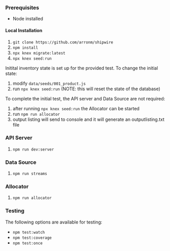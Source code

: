 ### Prerequisites

 - Node installed

#### Local Installation

1. `git clone https://github.com/arronm/shipwire`
1. `npm install`
1. `npx knex migrate:latest`
1. `npx knex seed:run`


Initital inventory state is set up for the provided test. To change the initial state:

1. modify `data/seeds/001_product.js`
1. run `npx knex seed:run` (NOTE: this will reset the state of the database)

To complete the initial test, the API server and Data Source are not required:

1. after running `npx knex seed:run` the Allocator can be started
1. run `npm run allocator`
1. output listing will send to console and it will generate an outputlisting.txt file


### API Server
1. `npm run dev:server`

### Data Source
1. `npm run streams`

### Allocator
1. `npm run allocator`

### Testing
The following options are available for testing:

- `npm test:watch`
- `npm test:coverage`
- `npm test:once`

